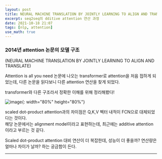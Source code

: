 ```yaml
---
layout: post
title: NEURAL MACHINE TRANSLATION BY JOINTLY LEARNING TO ALIGN AND TRANSLATE의 모델 구조
excerpt: seq2seq의 dditive attention 연산 과정
date: 2021-10-18 21:07
tags: [nlp, attention]
use_math: true
---
```


### 2014년 attention 논문의 모델 구조
(NEURAL MACHINE TRANSLATION BY JOINTLY LEARNING TO ALIGN AND TRANSLATE)

Attention is all you need 논문에 나오는 transformer로 attention을 처음 접하게 되었는데, 다른 논문을 읽다보니 다른 attention 연산을 찾게 되었다.  

transformer와 다른 구조라서 정확한 이해를 위해 정리해봤다!  

![image](https://user-images.githubusercontent.com/48475993/138714997-43768ebb-e214-4872-a636-382b95bba02c.png){: width="80%" height="80%"}

scaled dot-product attention과의 차이점은 Q,K,V 벡터 내적이 FCN으로 대체되었다는 것이다.  
해당 논문에서는 alignment model이라고 표현하는데, 최근에는 additive attention이라고 부르는 것 같다.  


Scaled dot-product attention 대비 연산이 더 복잡한데, 성능이 더 좋을까? 연산량은 얼마나 차이가 날까? 하는 궁금함이 든다.  



-----

[^fn-sample_footnote]: Handy! Now click the return link to go back.

